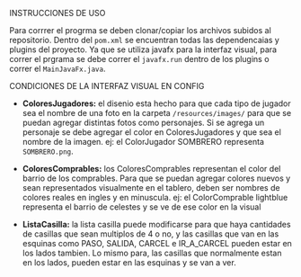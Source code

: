 INSTRUCCIONES DE USO

Para corrrer el progrma se deben clonar/copiar los archivos subidos al repositorio.
Dentro del `pom.xml` se encuentran todas las dependencaias y plugins del proyecto. 
Ya que se utiliza javafx para la interfaz visual, para correr el prgrama se debe correr el `javafx.run` dentro de los plugins o correr el `MainJavaFx.java`.

CONDICIONES DE LA INTERFAZ VISUAL EN CONFIG

- **ColoresJugadores:** el disenio esta hecho para que cada tipo de jugador sea el nombre de una foto en la carpeta `/resources/images/` para que se puedan agregar distintas fotos como personajes. 
Si se agrega un personaje se debe agregar el color en ColoresJugadores y que sea el nombre de la imagen. ej: el ColorJugador SOMBRERO representa `SOMBRERO.png`.

+ **ColoresComprables:** los ColoresComprables representan el color del barrio de los comprables. Para que se puedan agregar colores nuevos y sean representados visualmente en el tablero,
deben ser nombres de colores reales en ingles y en minuscula. ej: el ColorComprable lightblue representa el barrio de celestes y se ve de ese color en la visual

+ **ListaCasilla:** la lista casilla puede modificarse para que haya cantidades de casillas que sean multiplos de 4 o no, y las casillas que van en las esquinas como PASO, SALIDA, CARCEL e IR_A_CARCEL pueden 
estar en los lados tambien. Lo mismo para, las casillas que normalmente estan en los lados, pueden estar en las esquinas y se van a ver.
